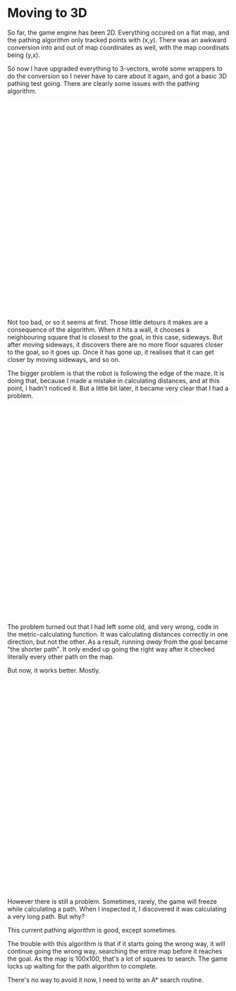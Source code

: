 # Moving to 3D

So far, the game engine has been 2D.  Everything occured on a flat map, and the pathing algorithm only tracked points with (x,y).  There was an awkward conversion into and out of map coordinates as well, with the map coordinats being (y,x).

So now I have upgraded everything to 3-vectors, wrote some wrappers to do the conversion so I never have to care about it again, and got a basic 3D pathing test going.  There are clearly some issues with the pathing algorithm.

<embed src="3dpathfail.mov" width="400" height="480" controller="true">

Not too bad, or so it seems at first.  Those little detours it makes are a consequence of the algorithm.  When it hits a wall, it chooses a neighbouring square that is closest to the goal, in this case, sideways.  But after moving sideways, it discovers there are no more floor squares closer to the goal, so it goes up.  Once it has gone up, it realises that it can get closer by moving sideways, and so on.

The bigger problem is that the robot is following the edge of the maze.  It is doing that, because I made a mistake in calculating distances, and at this point, I hadn't noticed it.  But a little bit later, it became very clear that I had a problem.

<embed src="longpathfail.mov" width="400" height="480" controller="true">

The problem turned out that I had left some old, and very wrong, code in the metric-calculating function.  It was calculating distances correctly in one direction, but not the other.  As a result, running *away* from the goal became "the shorter path".  It only ended up going the right way after it checked literally every other path on the map.

But now, it works better.  Mostly.

<embed src="pathsuccess.mov" width="400" height="480" controller="true">

However there is still a problem.  Sometimes, rarely, the game will freeze while calculating a path.  When I inspected it, I discovered it was calculating a very long path.  But why?

This current pathing algorithm is good, except sometimes.

The trouble with this algorithm is that if it starts going the wrong way, it will continue going the wrong way, searching the entire map before it reaches the goal.  As the map is 100x100, that's a lot of squares to search.  The game locks up waiting for the path algorithm to complete.

There's no way to avoid it now, I need to write an A* search routine.
